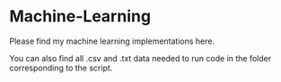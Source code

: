 # Machine-Learning
Please find my machine learning implementations here.

You can also find all .csv and .txt data needed to run code in the folder corresponding to the script. 

